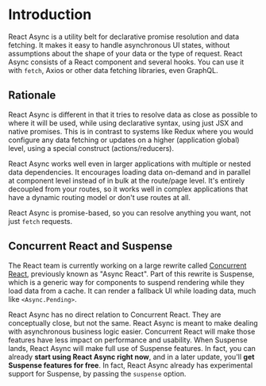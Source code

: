# Introduction

React Async is a utility belt for declarative promise resolution and data fetching. It makes it easy to handle asynchronous UI states, without assumptions about the shape of your data or the type of request. React Async consists of a React component and several hooks. You can use it with `fetch`, Axios or other data fetching libraries, even GraphQL.

## Rationale

React Async is different in that it tries to resolve data as close as possible to where it will be used, while using declarative syntax, using just JSX and native promises. This is in contrast to systems like Redux where you would configure any data fetching or updates on a higher \(application global\) level, using a special construct \(actions/reducers\).

React Async works well even in larger applications with multiple or nested data dependencies. It encourages loading data on-demand and in parallel at component level instead of in bulk at the route/page level. It's entirely decoupled from your routes, so it works well in complex applications that have a dynamic routing model or don't use routes at all.

React Async is promise-based, so you can resolve anything you want, not just `fetch` requests.

## Concurrent React and Suspense

The React team is currently working on a large rewrite called [Concurrent React](https://github.com/sw-yx/fresh-concurrent-react/blob/master/Intro.md#introduction-what-is-concurrent-react), previously known as "Async React". Part of this rewrite is Suspense, which is a generic way for components to suspend rendering while they load data from a cache. It can render a fallback UI while loading data, much like `<Async.Pending>`.

React Async has no direct relation to Concurrent React. They are conceptually close, but not the same. React Async is meant to make dealing with asynchronous business logic easier. Concurrent React will make those features have less impact on performance and usability. When Suspense lands, React Async will make full use of Suspense features. In fact, you can already **start using React Async right now**, and in a later update, you'll **get Suspense features for free**. In fact, React Async already has experimental support for Suspense, by passing the `suspense` option.
